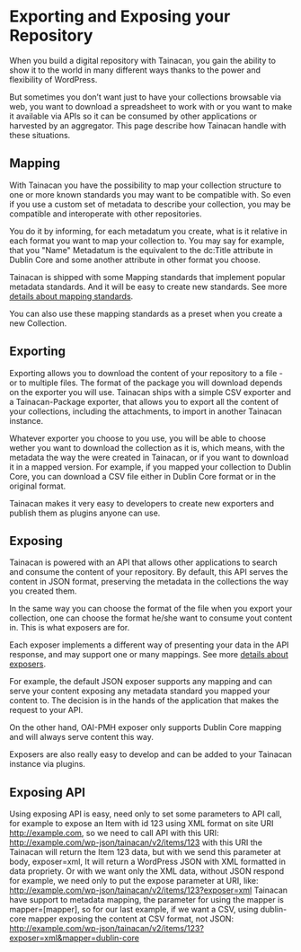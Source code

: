 # Exporting and Exposing your Repository

When you build a digital repository with Tainacan, you gain the ability to show it to the world in many different ways thanks to the power and flexibility of WordPress.

But sometimes you don’t want just to have your collections browsable via web, you want to download a spreadsheet to work with or you want to make it available via APIs so it can be consumed by other applications or harvested by an aggregator. This page describe how Tainacan handle with these situations.

## Mapping

With Tainacan you have the possibility to map your collection structure to one or more known standards you may want to be compatible with. So even if you use a custom set of metadata to describe your collection, you may be compatible and interoperate with other repositories.

You do it by informing, for each metadatum you create, what is it relative in each format you want to map your collection to. You may say for example, that you "Name" Metadatum is the equivalent to the dc:Title attribute in Dublin Core and some another attribute in other format you choose.

Tainacan is shipped with some Mapping standards that implement popular metadata standards. And it will be easy to create new standards.  See more [details about mapping standards](mapping-standards.md). 

You can also use these mapping standards as a preset when you create a new Collection.

## Exporting

Exporting allows you to download the content of your repository to a file - or to multiple files. The format of the package you will download depends on the exporter you will use. Tainacan ships with a simple CSV exporter and a Tainacan-Package exporter, that allows you to export all the content of your collections, including the attachments, to import in another Tainacan instance.

Whatever exporter you choose to you use, you will be able to choose wether you want to download the collection as it is, which means, with the metadata the way the were created in Tainacan, or if you want to download it in a mapped version. For example, if you mapped your collection to Dublin Core, you can download a CSV file either in Dublin Core format or in the original format.

Tainacan makes it very easy to developers to create new exporters and publish them as plugins anyone can use.

## Exposing

Tainacan is powered with an API that allows other applications to search and consume the content of your repository. By default, this API serves the content in JSON format, preserving the metadata in the collections the way you created them.

In the same way you can choose the format of the file when you export your collection, one can choose the format he/she want to consume yout content in. This is what exposers are for.

Each exposer implements a different way of presenting your data in the API response, and may support one or many mappings. See more [details about exposers](exposers.md).

For example, the default JSON exposer supports any mapping and can serve your content exposing any metadata standard you mapped your content to. The decision is in the hands of the application that makes the request to your API.

On the other hand, OAI-PMH exposer only supports Dublin Core mapping and will always serve content this way.

Exposers are also really easy to develop and can be added to your Tainacan instance via plugins.

## Exposing API

Using exposing API is easy, need only to set some parameters to API call, for example to expose an Item with id 123 using XML format on site URI http://example.com, so we need to call API with this URI: http://example.com/wp-json/tainacan/v2/items/123 with this URI the Tainacan will return the Item 123 data, but with we send this parameter at body, exposer=xml, It will return a WordPress JSON with XML formatted in data propriety. Or with we want only the XML data, without JSON respond  for example, we need only to put the expose parameter at URI, like:
http://example.com/wp-json/tainacan/v2/items/123?exposer=xml
Tainacan have support to metadata mapping, the parameter for using the mapper is  mapper=[mapper], so for our last example, if we want a CSV, using dublin-core mapper exposing the content at CSV format, not JSON:
http://example.com/wp-json/tainacan/v2/items/123?exposer=xml&mapper=dublin-core

